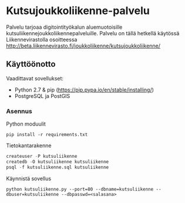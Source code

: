 # Kutsujoukkoliikenne-palvelu
Palvelu tarjoaa digitointityökalun aluemuotoisille kutsuliikennejoukkoliikennepalveluille. Palvelu on tällä hetkellä käytössä Liikennevirastolla osoitteessa http://beta.liikennevirasto.fi/joukkoliikenne/kutsujoukkoliikenne/

## Käyttöönotto
Vaadittavat sovellukset:
* Python 2.7 & pip (https://pip.pypa.io/en/stable/installing/)
* PostgreSQL ja PostGIS

### Asennus
Python moduulit

`pip install -r requirements.txt`

Tietokantarakenne
```sql
createuser -P kutsuliikenne
createdb -O kutsuliikenne kutsuliikenne
psql -f kutsuliikenne.sql kutsuliikenne
```

Käynnistä sovellus

`python kutsuliikenne.py --port=80 --dbname=kutsuliikenne --dbuser=kutsuliikenne --dbpasswd=<salasana>`